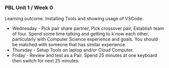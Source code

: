 <!-- ---
toc: true
comments: false
layout: post
title: Sample Daily Plan 
description: Example Blog!!!  This shows planning and notes from hacks.
type: plans
courses: { compsci: {week: 0} }
--- -->

### PBL Unit 1 / Week 0
Learning outcome.  Installing Tools and showing usage of VSCode.
- Wednesday - Pick pair share partner, Pick crossover pair, Establish team of four.  Spend some time talking and getting to k`now each other, particularly with Computer Science experience and goals.  You should be matched with someone that has similar experience.
- Thursday - Setup Tools on laptop and/or Cloud Computer.
- Friday - Review and test as a Pair. Spend 25 minutes at one keyboard then switch for next 25 minutes.

